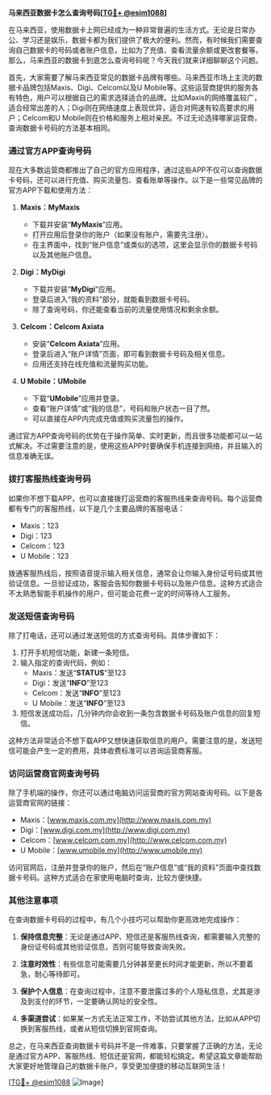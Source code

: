 **马来西亚数据卡怎么查询号码[[TG💪+ @esim1088](https://t.me/s/esim1088)]**

在马来西亚，使用数据卡上网已经成为一种非常普遍的生活方式。无论是日常办公、学习还是娱乐，数据卡都为我们提供了极大的便利。然而，有时候我们需要查询自己数据卡的号码或者账户信息，比如为了充值、查看流量余额或更改套餐等。那么，马来西亚的数据卡到底怎么查询号码呢？今天我们就来详细聊聊这个问题。

首先，大家需要了解马来西亚常见的数据卡品牌有哪些。马来西亚市场上主流的数据卡品牌包括Maxis、Digi、Celcom以及U Mobile等。这些运营商提供的服务各有特色，用户可以根据自己的需求选择适合的品牌。比如Maxis的网络覆盖较广，适合经常出差的人；Digi则在网络速度上表现优异，适合对网速有较高要求的用户；Celcom和U Mobile则在价格和服务上相对亲民。不过无论选择哪家运营商，查询数据卡号码的方法基本相同。

### **通过官方APP查询号码**

现在大多数运营商都推出了自己的官方应用程序，通过这些APP不仅可以查询数据卡号码，还可以进行充值、购买流量包、查看账单等操作。以下是一些常见品牌的官方APP下载和使用方法：

1. **Maxis：MyMaxis**
   - 下载并安装“**MyMaxis**”应用。
   - 打开应用后登录你的账户（如果没有账户，需要先注册）。
   - 在主界面中，找到“账户信息”或类似的选项，这里会显示你的数据卡号码以及其他账户信息。

2. **Digi：MyDigi**
   - 下载并安装“**MyDigi**”应用。
   - 登录后进入“我的资料”部分，就能看到数据卡号码。
   - 除了查询号码，你还能查看当前的流量使用情况和剩余余额。

3. **Celcom：Celcom Axiata**
   - 安装“**Celcom Axiata**”应用。
   - 登录后进入“账户详情”页面，即可看到数据卡号码及相关信息。
   - 应用还支持在线充值和流量购买功能。

4. **U Mobile：UMobile**
   - 下载“**UMobile**”应用并登录。
   - 查看“账户详情”或“我的信息”，号码和账户状态一目了然。
   - 可以直接在APP内完成充值或购买流量包的操作。

通过官方APP查询号码的优势在于操作简单、实时更新，而且很多功能都可以一站式解决。不过需要注意的是，使用这些APP时要确保手机连接到网络，并且输入的信息准确无误。

### **拨打客服热线查询号码**

如果你不想下载APP，也可以直接拨打运营商的客服热线来查询号码。每个运营商都有专门的客服热线，以下是几个主要品牌的客服电话：

- Maxis：123
- Digi：123
- Celcom：123
- U Mobile：123

拨通客服热线后，按照语音提示输入相关信息，通常会让你输入身份证号码或其他验证信息。一旦验证成功，客服会告知你数据卡号码以及账户信息。这种方式适合不太熟悉智能手机操作的用户，但可能会花费一定的时间等待人工服务。

### **发送短信查询号码**

除了打电话，还可以通过发送短信的方式查询号码。具体步骤如下：

1. 打开手机短信功能，新建一条短信。
2. 输入指定的查询代码，例如：
   - Maxis：发送“**STATUS**”至123
   - Digi：发送“**INFO**”至123
   - Celcom：发送“**INFO**”至123
   - U Mobile：发送“**INFO**”至123
3. 短信发送成功后，几分钟内你会收到一条包含数据卡号码及账户信息的回复短信。

这种方法非常适合不想下载APP又想快速获取信息的用户。需要注意的是，发送短信可能会产生一定的费用，具体收费标准可以咨询运营商客服。

### **访问运营商官网查询号码**

除了手机端的操作，你还可以通过电脑访问运营商的官方网站查询号码。以下是各运营商官网的链接：

- Maxis：[www.maxis.com.my](http://www.maxis.com.my)
- Digi：[www.digi.com.my](http://www.digi.com.my)
- Celcom：[www.celcom.com.my](http://www.celcom.com.my)
- U Mobile：[www.umobile.my](http://www.umobile.my)

访问官网后，注册并登录你的账户，然后在“账户信息”或“我的资料”页面中查找数据卡号码。这种方式适合在家使用电脑时查询，比较方便快捷。

### **其他注意事项**

在查询数据卡号码的过程中，有几个小技巧可以帮助你更高效地完成操作：

1. **保持信息完整**：无论是通过APP、短信还是客服热线查询，都需要输入完整的身份证号码或其他验证信息，否则可能导致查询失败。
   
2. **注意时效性**：有些信息可能需要几分钟甚至更长时间才能更新，所以不要着急，耐心等待即可。

3. **保护个人信息**：在查询过程中，注意不要泄露过多的个人隐私信息，尤其是涉及到支付的环节，一定要确认网址的安全性。

4. **多渠道尝试**：如果某一方式无法正常工作，不妨尝试其他方法，比如从APP切换到客服热线，或者从短信切换到官网查询。

总之，在马来西亚查询数据卡号码并不是一件难事，只要掌握了正确的方法，无论是通过官方APP、客服热线、短信还是官网，都能轻松搞定。希望这篇文章能帮助大家更好地管理自己的数据卡账户，享受更加便捷的移动互联网生活！

[[TG💪+ @esim1088](https://t.me/s/esim1088) ![Image](https://i.postimg.cc/4NQfJmqS/Snipaste-2025-05-13-00-14-12.png)]